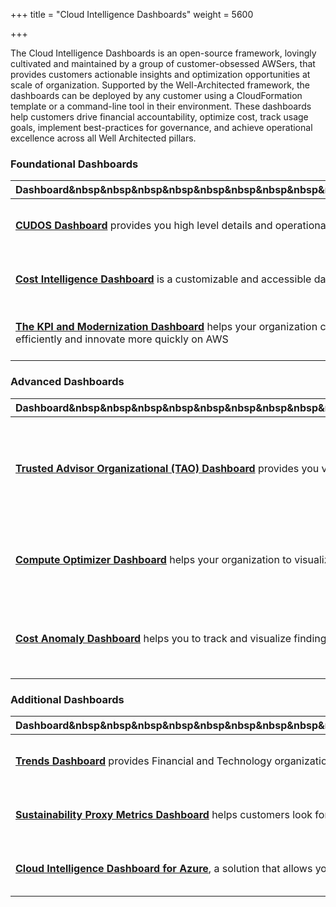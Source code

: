 +++
title = "Cloud Intelligence Dashboards"
weight = 5600

+++


The Cloud Intelligence Dashboards is an open-source framework, lovingly cultivated and maintained by a group of customer-obsessed AWSers, that provides customers actionable insights and optimization opportunities at scale of organization. Supported by the Well-Architected framework, the dashboards can be deployed by any customer using a CloudFormation template or a command-line tool in their environment. These dashboards help customers drive financial accountability, optimize cost, track usage goals, implement best-practices for governance, and achieve operational excellence across all Well Architected pillars. 

### Foundational Dashboards
|Dashboard&nbsp&nbsp&nbsp&nbsp&nbsp&nbsp&nbsp&nbsp&nbsp&nbsp&nbsp&nbsp&nbsp&nbsp&nbsp&nbsp&nbsp&nbsp&nbsp&nbsp&nbsp&nbsp&nbsp&nbsp&nbsp&nbsp&nbsp&nbsp&nbsp&nbsp&nbsp&nbsp&nbsp&nbsp&nbsp&nbsp&nbsp&nbsp&nbsp&nbsp&nbsp&nbsp&nbsp&nbsp&nbsp&nbsp&nbsp&nbsp&nbsp&nbsp&nbsp&nbsp&nbsp&nbsp&nbsp&nbsp&nbsp&nbsp&nbsp&nbsp&nbsp&nbsp&nbsp&nbsp&nbsp&nbsp&nbsp&nbsp&nbsp&nbsp&nbsp&nbsp&nbsp|| Links| Audience|
:--- | :---: | ---|---|
|[**CUDOS Dashboard**](https://catalog.workshops.aws/awscid/en-US/dashboards/foundational/cudos-cid-kpi/#cudos-dashboard) provides you high level details and operational insights with ability drill down to resource level granularity. In CUDOS dashboard you can find auto-generated cost optimization recommendations and actionable insights which can be used by your FinOps practitioners, Product Owners and Engineering teams out of the box. It allows you to quickly identify spikes and uncover uncertainties in your AWS usage with highlighting particular resources which can be optimized.| [![CUDOS Dashboard](/CID/images/CUDOS.png)](https://d1s0yx3p3y3rah.cloudfront.net/anonymous-embed?dashboard=cudos) |[**Demo**](https://d1s0yx3p3y3rah.cloudfront.net/anonymous-embed?dashboard=cudos) [**Details**](https://catalog.workshops.aws/awscid/en-US/dashboards/foundational/cudos-cid-kpi/#cudos-dashboard) [**Deploy**](https://catalog.workshops.aws/awscid/en-US/dashboards/foundational/cudos-cid-kpi/deploy) [**Feedback**](https://catalog.workshops.aws/awscid/en-US/feedback-support)|Product Owners, Finance, FinOps, DevOps, Engineering teams|
|[**Cost Intelligence Dashboard**](/dashboards/foundational/cudos-cid-kpi/#cost-intelligence-dashboard-(cid)) is a customizable and accessible dashboard to help create the foundation of your own cost management and optimization tool. Executives, directors, and other individuals within the CFO's line of business or who manage cloud financials for an organization will find the Cloud Intelligence Dashboard easy to use and relevant to their use cases. Little to no technical knowledge or understanding of AWS Services is required| ![CID](/CID/images/CID.png) |[**Demo**](https://d1s0yx3p3y3rah.cloudfront.net/anonymous-embed?dashboard=cid) [**Details**](https://catalog.workshops.aws/awscid/en-US/dashboards/foundational/cudos-cid-kpi/#cost-intelligence-dashboard-(cid)) [**Deploy**](https://catalog.workshops.aws/awscid/en-US/dashboards/foundational/cudos-cid-kpi/deploy) [**Feedback**](https://catalog.workshops.aws/awscid/en-US/feedback-support)| Executives, Finance/Procurement
|[**The KPI and Modernization Dashboard**](/dashboards/foundational/cudos-cid-kpi/#kpi-dashboard) helps your organization combine DevOps and IT infrastructure with Finance and the C-Suite to grow more efficiently and effectively on AWS. This dashboard lets you set and track modernization and optimization goals such as percent OnDemand, Spot adoption, and Graviton usage. By enabling every line of business to create and track usage goals, and your cloud center of excellence to make recommendations organization-wide, you can grow more efficiently and innovate more quickly on AWS|![CID Dashboard](/CID/images/KPI.png) |[**Demo**](https://d1s0yx3p3y3rah.cloudfront.net/anonymous-embed?dashboard=kpi) [**Details**](https://catalog.workshops.aws/awscid/en-US/dashboards/foundational/cudos-cid-kpi/#kpi-dashboard) [**Deploy**](https://catalog.workshops.aws/awscid/en-US/dashboards/foundational/cudos-cid-kpi) [**Feedback**](https://catalog.workshops.aws/awscid/en-US/feedback-support)| Product owners, Finance, FinOps, DevOps, Engineering teams
### Advanced Dashboards
|Dashboard&nbsp&nbsp&nbsp&nbsp&nbsp&nbsp&nbsp&nbsp&nbsp&nbsp&nbsp&nbsp&nbsp&nbsp&nbsp&nbsp&nbsp&nbsp&nbsp&nbsp&nbsp&nbsp&nbsp&nbsp&nbsp&nbsp&nbsp&nbsp&nbsp&nbsp&nbsp&nbsp&nbsp&nbsp&nbsp&nbsp&nbsp&nbsp&nbsp&nbsp&nbsp&nbsp&nbsp&nbsp&nbsp&nbsp&nbsp&nbsp&nbsp&nbsp&nbsp&nbsp&nbsp&nbsp&nbsp&nbsp&nbsp&nbsp&nbsp&nbsp&nbsp&nbsp&nbsp&nbsp&nbsp&nbsp&nbsp&nbsp&nbsp&nbsp&nbsp&nbsp&nbsp&nbsp&nbsp&nbsp&nbsp&nbsp&nbsp&nbsp&nbsp&nbsp&nbsp&nbsp&nbsp&nbsp&nbsp&nbsp&nbsp||Links|Audience
:--- | :---: | ---|---|
|[**Trusted Advisor Organizational (TAO) Dashboard**](/dashboards/advanced/trusted-advisor) provides you visibility for all cost optimization opportunities and auto-identified idle resources together with highlighted by AWS Trusted Advisor risks and flagged resources across Security, Reliability and Performance pillars. TAO provides historical trends allowing you to track results of optimizations|![TAO Dashboard](/CID/images/TAO.png)|[**Demo**](https://d1s0yx3p3y3rah.cloudfront.net/anonymous-embed?dashboard=tao) &nbsp [**Details**](https://catalog.workshops.aws/awscid/en-US/dashboards/advanced/trusted-advisor/) &nbsp [**Deploy**](https://catalog.workshops.aws/awscid/en-US/dashboards/advanced/trusted-advisor/prerequisites) [**Feedback**](https://catalog.workshops.aws/awscid/en-US/feedback-support)| Product owners, FinOps, DevOps, Engineering, SRE, Security teams
|[**Compute Optimizer Dashboard**](/dashboards/advanced/compute-optimizer) helps your organization to visualize and trace right sizing recommendations from AWS Compute Optimizer. These recommendations will help you identify Cost savings opportunities for over provisioned resources and also see the Operational risk from under provisioned ones|![COD Dashboard](/CID/images/COD.png) |[**Demo**](https://d1s0yx3p3y3rah.cloudfront.net/anonymous-embed?dashboard=compute-optimizer-dashboard) &nbsp [**Details**](https://catalog.workshops.aws/awscid/en-US/dashboards/advanced/compute-optimizer) &nbsp [**Deploy**](https://catalog.workshops.aws/awscid/en-US/dashboards/advanced/compute-optimizer/prerequisites) [**Feedback**](https://catalog.workshops.aws/awscid/en-US/feedback-support)|Product owners, FinOps, DevOps, Engineering teams
|[**Cost Anomaly Dashboard**](/dashboards/advanced/cost-anomaly) helps you to track and visualize findings from AWS Cost Anomaly Detection. |![CAD Dashboard](/CID/images/CAD.png)|[**Details**](https://catalog.workshops.aws/awscid/en-US/dashboards/advanced/cost-anomaly) &nbsp [**Deploy**](https://catalog.workshops.aws/awscid/en-US/dashboards/advanced/cost-anomaly/prerequisites) &nbsp [**Feedback**](https://catalog.workshops.aws/awscid/en-US/feedback-support)|Product owners, FinOps, DevOps, Engineering teams
### Additional Dashboards
|Dashboard&nbsp&nbsp&nbsp&nbsp&nbsp&nbsp&nbsp&nbsp&nbsp&nbsp&nbsp&nbsp&nbsp&nbsp&nbsp&nbsp&nbsp&nbsp&nbsp&nbsp&nbsp&nbsp&nbsp&nbsp&nbsp&nbsp&nbsp&nbsp&nbsp&nbsp&nbsp&nbsp&nbsp&nbsp&nbsp&nbsp&nbsp&nbsp&nbsp&nbsp&nbsp&nbsp&nbsp&nbsp&nbsp&nbsp&nbsp&nbsp&nbsp&nbsp&nbsp&nbsp&nbsp&nbsp&nbsp&nbsp&nbsp&nbsp&nbsp&nbsp&nbsp&nbsp&nbsp&nbsp&nbsp&nbsp&nbsp&nbsp&nbsp&nbsp&nbsp&nbsp&nbsp&nbsp&nbsp&nbsp&nbsp&nbsp&nbsp&nbsp&nbsp&nbsp&nbsp&nbsp&nbsp&nbsp&nbsp&nbsp&nbsp|Preview|Links|Audience
:--- | --- | ---|---|
|[**Trends Dashboard**](/dashboards/additional/trends) provides Financial and Technology organizational leaders access to proactive trends, signals, insights and anomalies to understand and analyze their AWS cloud usage|![Trends Dashboard](/CID/images/Trends.png)|[**Demo**](https://d1s0yx3p3y3rah.cloudfront.net/anonymous-embed?dashboard=trends-dashboard) [**Details**](https://catalog.workshops.aws/awscid/en-US/dashboards/additional/trends) [**Deploy**](https://catalog.workshops.aws/awscid/en-US/dashboards/additional/trends) [**Feedback**](https://catalog.workshops.aws/awscid/en-US/feedback-support)|Executives, Finance/Procurement
|[**Sustainability Proxy Metrics Dashboard**](https://catalog.workshops.aws/well-architected-sustainability/en-US/5-process-and-culture/cur-reports-as-efficiency-reports) helps customers look for opportunities to reduce a customer's sustainability impact by making changes to their AWS infrastructure. This dashboard shows resource use in key areas defined in the Sustainability Pillar of the Well Architected Framework. It helps customers implement an impact aware architecture. It also acts as a starting point for customers to implement business metrics as defined in the Well Architected Framework|![Sustainability Proxy Metrics Dashboard](/CID/images/SPMD.png) |[**Demo**](https://d1s0yx3p3y3rah.cloudfront.net/anonymous-embed?dashboard=sustainability-proxy-metrics) [**Details**](https://catalog.workshops.aws/well-architected-sustainability/en-US/5-process-and-culture/cur-reports-as-efficiency-reports) [**Deploy**](https://catalog.workshops.aws/well-architected-sustainability/en-US/5-process-and-culture/cur-reports-as-efficiency-reports/1-prepare-cur-data) |Product owners, FinOps, DevOps, Engineering teams
|[**Cloud Intelligence Dashboard for Azure**](https://catalog.workshops.aws/cidforazure/en-US), a solution that allows you to create Azure cost visualizations and reports in Amazon QuickSight.| ![CID for Azure](/CID/images/cidazure.png) |[**Demo**](https://d1s0yx3p3y3rah.cloudfront.net/anonymous-embed?dashboard=cid-for-azure) [**Details**](https://aws.amazon.com/blogs/modernizing-with-aws/cloud-intelligence-dashboard-for-azure/) [**Deploy**](https://catalog.workshops.aws/cidforazure/en-US/03-setup) [**Feedback**](https://catalog.workshops.aws/cidforazure/en-US#feedback)|Executives, Finance/Procurement, FinOps, Product Owners

